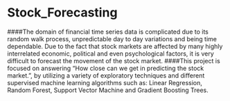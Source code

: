 # Stock_Forecasting
####The domain of financial time series data is complicated due to its random walk process, unpredictable day to day variations and being time dependable. Due to the fact that stock markets are affected by many highly interrelated economic, political and even psychological factors, it is very difficult to forecast the movement of the stock market.
####This project is focused on answering “How close can we get in predicting the stock market.”, by utilizing a variety of exploratory techniques and different supervised machine learning algorithms such as: Linear Regression, Random Forest, Support Vector Machine and Gradient Boosting Trees.
